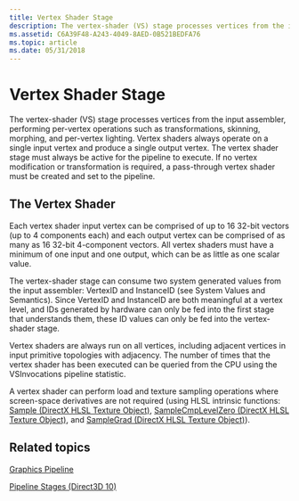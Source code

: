 ```yaml
---
title: Vertex Shader Stage
description: The vertex-shader (VS) stage processes vertices from the input assembler, performing per-vertex operations such as transformations, skinning, morphing, and per-vertex lighting.
ms.assetid: C6A39F48-A243-4049-8AED-0B521BEDFA76
ms.topic: article
ms.date: 05/31/2018
---
```


# Vertex Shader Stage

The vertex-shader (VS) stage processes vertices from the input assembler, performing per-vertex operations such as transformations, skinning, morphing, and per-vertex lighting. Vertex shaders always operate on a single input vertex and produce a single output vertex. The vertex shader stage must always be active for the pipeline to execute. If no vertex modification or transformation is required, a pass-through vertex shader must be created and set to the pipeline.

## The Vertex Shader

Each vertex shader input vertex can be comprised of up to 16 32-bit vectors (up to 4 components each) and each output vertex can be comprised of as many as 16 32-bit 4-component vectors. All vertex shaders must have a minimum of one input and one output, which can be as little as one scalar value.

The vertex-shader stage can consume two system generated values from the input assembler: VertexID and InstanceID (see System Values and Semantics). Since VertexID and InstanceID are both meaningful at a vertex level, and IDs generated by hardware can only be fed into the first stage that understands them, these ID values can only be fed into the vertex-shader stage.

Vertex shaders are always run on all vertices, including adjacent vertices in input primitive topologies with adjacency. The number of times that the vertex shader has been executed can be queried from the CPU using the VSInvocations pipeline statistic.

A vertex shader can perform load and texture sampling operations where screen-space derivatives are not required (using HLSL intrinsic functions: [Sample (DirectX HLSL Texture Object)](/windows/desktop/direct3dhlsl/dx-graphics-hlsl-to-sample), [SampleCmpLevelZero (DirectX HLSL Texture Object)](/windows/desktop/direct3dhlsl/dx-graphics-hlsl-to-samplecmplevelzero), and [SampleGrad (DirectX HLSL Texture Object)](/windows/desktop/direct3dhlsl/dx-graphics-hlsl-to-samplegrad)).

## Related topics

<dl> <dt>

[Graphics Pipeline](overviews-direct3d-11-graphics-pipeline.md)
</dt> <dt>

[Pipeline Stages (Direct3D 10)](/windows/desktop/direct3d10/d3d10-graphics-programming-guide-pipeline-stages)
</dt> </dl>

 

 